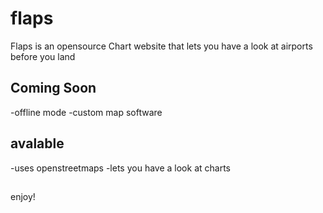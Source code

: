 # flaps
Flaps is an opensource Chart website that lets you have a look at airports before you land


## Coming Soon
-offline mode
-custom map software



## avalable
-uses openstreetmaps
-lets you have a look at charts



## 


enjoy!
